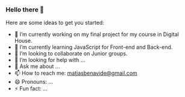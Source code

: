### Hello there 👋

<!--
**matiasbenavide/matiasbenavide** is a ✨ _special_ ✨ repository because its `README.md` (this file) appears on your GitHub profile.
-->

Here are some ideas to get you started:

- 🔭 I’m currently working on my final project for my course in Digital House.
- 🌱 I’m currently learning JavaScript for Front-end and Back-end.
- 👯 I’m looking to collaborate on Junior groups.
- 🤔 I’m looking for help with ...
- 💬 Ask me about ...
- 📫 How to reach me: matiasbenavide@gmail.com
- 😄 Pronouns: ...
- ⚡ Fun fact: ...
